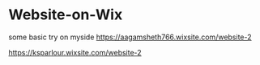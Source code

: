 # Website-on-Wix
some basic try on myside 
https://aagamsheth766.wixsite.com/website-2

https://ksparlour.wixsite.com/website-2
